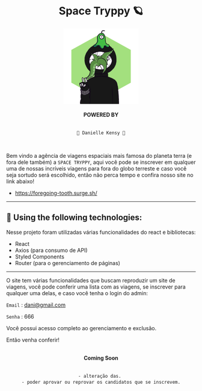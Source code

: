# <div align = "center"> Space Tryppy 🪐 </div>

<div align = "center">
<img src="https://raw.githubusercontent.com/future4code/Danielle-Kensy/12902b4fb03628ded658776bf6307c9edc2a0963/quinzena9/LabeX/src/img/spacetryppy.png"  width="200" height="200" /> 
</div>

</BR>
<div align = "center"> <strong> POWERED BY </strong> </div> 
</BR>
  <div align = "center">

    👻 Danielle Kensy 👻

</div>
</BR>

Bem vindo a agência de viagens espaciais mais famosa do planeta terra (e fora dele também) a `SPACE TRYPPY`, aqui você pode se inscrever em qualquer uma de nossas incríveis viagens para fora do globo terreste e caso você seja sortudo será escolhido, então não perca tempo e confira nosso site no link abaixo!

- https://foregoing-tooth.surge.sh/

___
## 🔧 Using the following technologies:
Nesse projeto foram utilizadas várias funcionalidades do react e bibliotecas:

- React
- Axios (para consumo de API)
- Styled Components
- Router (para o gerenciamento de páginas)
___

O site tem várias funcionalidades que buscam reproduzir um site de viagens, você pode conferir uma lista com as viagens, se inscrever para qualquer uma delas, e caso você tenha o login do admin:

`Email` : dani@gmail.com

`Senha` : 666

Você possui acesso completo ao gerenciamento e exclusão.

Então venha conferir!

</BR>
<div align = "center"> <strong> Coming Soon </strong> </div> 
</BR>
  <div align = "center">

    - alteração das. 
    - poder aprovar ou reprovar os candidatos que se inscrevem.


</div>
</BR>



